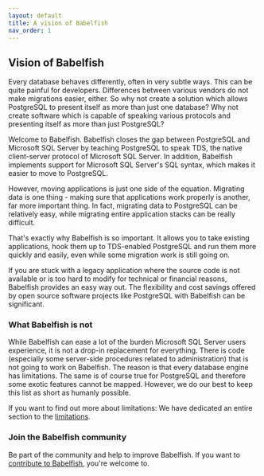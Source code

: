 ```yaml
---
layout: default
title: A vision of Babelfish
nav_order: 1
---
```


## Vision of Babelfish

Every database behaves differently, often in very subtle ways. This can be quite
painful for developers. Differences between various vendors do not make
migrations easier, either. So why not create a solution which allows PostgreSQL
to present itself as more than just one database? Why not create software which
is capable of speaking various protocols and presenting itself as more than just
PostgreSQL?

Welcome to Babelfish.  Babelfish closes the gap between PostgreSQL and
Microsoft SQL Server by teaching PostgreSQL to speak TDS, the native
client-server protocol of Microsoft SQL Server.  In addition, Babelfish
implements support for Microsoft SQL Server's SQL syntax, which makes it easier
to move to PostgreSQL.

However, moving applications is just one side of the equation. Migrating data
is one thing - making sure that applications work properly is another, far
more important thing. In fact, migrating data to PostgreSQL can be relatively
easy, while migrating entire application stacks can be really difficult.

That's exactly why Babelfish is so important. It allows you to take existing
applications, hook them up to TDS-enabled PostgreSQL and run them more quickly
and easily, even while some migration work is still going on.

If you are stuck with a legacy application where the source code is not
available or is too hard to modify for technical or financial reasons, Babelfish
provides an easy way out.  The flexibility and cost savings offered by
open source software projects like PostgreSQL with Babelfish can be significant.


### What Babelfish is not

While Babelfish can ease a lot of the burden Microsoft SQL Server users experience, it is not a drop-in
replacement for everything. There is code (especially some server-side 
procedures related to administration) that is not going
to work on Babelfish. The reason is that every database engine has limitations.
The same is of course true for PostgreSQL and therefore some exotic features cannot be mapped. 
However, we do our best to keep this list as short as humanly possible.

If you want to find out more about limitations: We have dedicated an entire
section to the [limitations](/docs/usage/limitations-of-babelfish).

### Join the Babelfish community

Be part of the community and help to improve Babelfish.
If you want to [contribute to Babelfish](/docs/contributing), you're welcome to.
